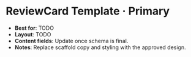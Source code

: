 # ReviewCard Template · Primary

- **Best for**: TODO
- **Layout**: TODO
- **Content fields**: Update once schema is final.
- **Notes**: Replace scaffold copy and styling with the approved design.
